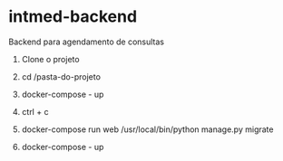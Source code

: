 # intmed-backend


Backend para agendamento de consultas

1. Clone o projeto

2. cd /pasta-do-projeto

3. docker-compose - up

4. ctrl + c

5. docker-compose run web /usr/local/bin/python manage.py migrate

6. docker-compose - up
